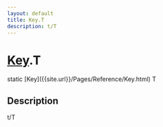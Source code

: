 ```yaml
---
layout: default
title: Key.T
description: t/T
---
```

# [Key]({{site.url}}/Pages/Reference/Key.html).T

<div class='signature' markdown='1'>
static [Key]({{site.url}}/Pages/Reference/Key.html) T
</div>

## Description
t/T

